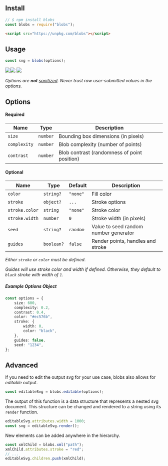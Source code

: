 ## Install

```ts
// $ npm install blobs
const blobs = require("blobs");
```

```html
<script src="https://unpkg.com/blobs"></script>
```

## Usage

```typescript
const svg = blobs(options);
```

![](https://svgsaur.us?t=&w=5&h=32&b=fdcc56)![](https://svgsaur.us/?t=WARNING&w=103&h=32&s=16&y=21&x=12&b=feefcd&f=arial&o=b) ![](https://svgsaur.us?t=&w=1&h=48&)

_Options are **not** [sanitized](https://en.wikipedia.org/wiki/HTML_sanitization). Never trust raw user-submitted values in the options._

## Options

#### Required

| Name         | Type     | Description                                  |
| ------------ | -------- | -------------------------------------------- |
| `size`       | `number` | Bounding box dimensions (in pixels)          |
| `complexity` | `number` | Blob complexity (number of points)           |
| `contrast`   | `number` | Blob contrast (randomness of point position) |

#### Optional

| Name           | Type       | Default    | Description                           |
| -------------- | ---------- | ---------- | ------------------------------------- |
| `color`        | `string?`  | `"none"`   | Fill color                            |
| `stroke`       | `object?`  | `...`      | Stroke options                        |
| `stroke.color` | `string`   | `"none"`   | Stroke color                          |
| `stroke.width` | `number`   | `0`        | Stroke width (in pixels)              |
| `seed`         | `string?`  | _`random`_ | Value to seed random number generator |
| `guides`       | `boolean?` | `false`    | Render points, handles and stroke     |

_Either `stroke` or `color` must be defined._

_Guides will use stroke color and width if defined. Otherwise, they default to `black` stroke with width of `1`._

##### Example Options Object

```typescript
const options = {
    size: 600,
    complexity: 0.2,
    contrast: 0.4,
    color: "#ec576b",
    stroke: {
        width: 0,
        color: "black",
    },
    guides: false,
    seed: "1234",
};
```

## Advanced

If you need to edit the output svg for your use case, blobs also allows for _editable_ output.

```typescript
const editableSvg = blobs.editable(options);
```

The output of this function is a data structure that represents a nested svg document. This structure can be changed and rendered to a string using its `render` function.

```typescript
editableSvg.attributes.width = 1000;
const svg = editableSvg.render();
```

New elements can be added anywhere in the hierarchy.

```typescript
const xmlChild = blobs.xml("path");
xmlChild.attributes.stroke = "red";
// ...
editableSvg.children.push(xmlChild);
```
